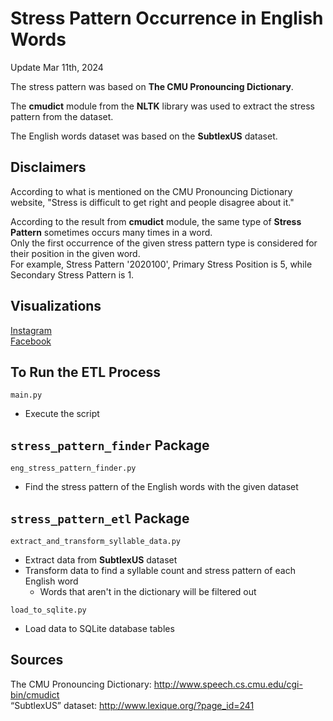 # Stress Pattern Occurrence in English Words
Update Mar 11th, 2024

The stress pattern was based on **The CMU Pronouncing Dictionary**.   

The **cmudict** module from the **NLTK** library was used to extract the stress pattern from the dataset.    

The English words dataset was based on the **SubtlexUS** dataset.     

## Disclaimers
According to what is mentioned on the CMU Pronouncing Dictionary website, 
"Stress is difficult to get right and people disagree about it."

According to the result from **cmudict** module, 
the same type of **Stress Pattern** sometimes occurs many times in a word.   
Only the first occurrence of the given stress pattern type is considered 
for their position in the given word.  
For example, Stress Pattern '2020100', Primary Stress Position is 5, while Secondary Stress Pattern is 1.

## Visualizations
[Instagram](https://www.instagram.com/p/C4Ycgo2PHJA/?utm_source=ig_web_copy_link)  
[Facebook](https://www.facebook.com/permalink.php?story_fbid=pfbid0nTKpe1Wx9BVbQJ8KZpQQfRCwp4zQn5TLDasiyiq9ec8u9fwBbJutnVa4FtXpsSfTl&id=61553626169836)    

## To Run the ETL Process
```main.py```
- Execute the script

## ```stress_pattern_finder``` Package

```eng_stress_pattern_finder.py```
- Find the stress pattern of the English words with the given dataset

## ```stress_pattern_etl``` Package

```extract_and_transform_syllable_data.py```
- Extract data from **SubtlexUS** dataset
- Transform data to find a syllable count and stress pattern of each English word
  - Words that aren't in the dictionary will be filtered out

```load_to_sqlite.py```
- Load data to SQLite database tables

## Sources
The CMU Pronouncing Dictionary: http://www.speech.cs.cmu.edu/cgi-bin/cmudict   
“SubtlexUS” dataset: http://www.lexique.org/?page_id=241  
